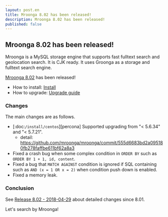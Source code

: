 ```yaml
---
layout: post.en
title: Mroonga 8.02 has been released!
description: Mroonga 8.02 has been released!
published: false
---
```


## Mroonga 8.02 has been released!

Mroonga is a MySQL storage engine that supports fast fulltext search
and geolocation search. It is CJK ready. It uses Groonga as a storage
and fulltext search engine.

[Mroonga 8.02](/docs/news.html#release-8-02) has been released!

* How to install: [Install](/docs/install.html)
* How to upgrade: [Upgrade guide](/docs/upgrade.html)

### Changes

The main changes are as follows.

* [:doc:`/install/centos`][percona] Supported upgrading from "< 5.6.34" and "< 5.7.21".
  * detail: https://github.com/mroonga/mroonga/commit/555d6683bd2a095180fb278faffbe611bf62a8a3
* Fixed a crash bug when some complex condition in `ORDER BY` such as `ORDER BY 1 + 1, id, content`.
* Fixed a bug that `MATCH AGAINST` condition is ignored if SQL containing such as
  `AND (x = 1 OR x = 2)` when condition push down is enabled.
* Fixed a memory leak.

### Conclusion

See [Release 8.02 - 2018-04-29](/docs/news.html#release-8-02) about detailed changes since 8.01.

Let's search by Mroonga!
